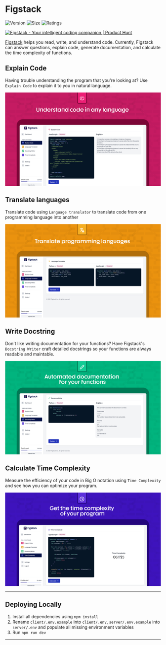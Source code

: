 # Figstack

![Version](https://img.shields.io/visual-studio-marketplace/v/figstack.vsc) ![Size](https://img.shields.io/github/languages/code-size/figstack/vscode) ![Ratings](https://img.shields.io/visual-studio-marketplace/r/figstack.vsc)

<a href="https://www.producthunt.com/posts/figstack?utm_source=badge-top-post-badge&utm_medium=badge&utm_souce=badge-figstack" target="_blank"><img src="https://api.producthunt.com/widgets/embed-image/v1/top-post-badge.svg?post_id=309436&theme=light&period=daily" alt="Figstack - Your&#0032;intelligent&#0032;coding&#0032;companion | Product Hunt" style="width: 200px;" width="200" /></a>

[Figstack](https://figstack.com) helps you read, write, and understand code. Currently, Figstack can answer questions, explain code, generate documentation, and calculate the time complexity of functions.

## Explain Code

Having trouble understanding the program that you're looking at? Use `Explain Code` to explain it to you in natural language.

![Explain Code](/images/explain.png)

## Translate languages

Translate code using `Language translator` to translate code from one programming language into another

![Translate Code](/images/translate.png)

## Write Docstring

Don't like writing documentation for your functions? Have Figstack's `Docstring Writer` craft detailed docstrings so your functions are always readable and maintable.

![Write Docstring](/images/docstring.png)

## Calculate Time Complexity

Measure the efficiency of your code in Big O notation using `Time Complexity` and see how you can optimize your program.

![Time Complexity](/images/complexity.png)

-----------------------------------------------------------------------------------------------------------

## Deploying Locally

1. Install all dependencies using `npm install`
2. Rename `client/.env.example` into `client/.env`, `server/.env.example` into `server/.env` and populate all missing environment variables
3. Run `npm run dev`

-----------------------------------------------------------------------------------------------------------
